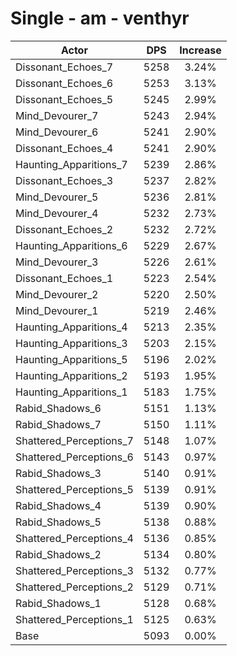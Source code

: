 # Single - am - venthyr
| Actor | DPS | Increase |
|---|:---:|:---:|
|Dissonant_Echoes_7|5258|3.24%|
|Dissonant_Echoes_6|5253|3.13%|
|Dissonant_Echoes_5|5245|2.99%|
|Mind_Devourer_7|5243|2.94%|
|Mind_Devourer_6|5241|2.90%|
|Dissonant_Echoes_4|5241|2.90%|
|Haunting_Apparitions_7|5239|2.86%|
|Dissonant_Echoes_3|5237|2.82%|
|Mind_Devourer_5|5236|2.81%|
|Mind_Devourer_4|5232|2.73%|
|Dissonant_Echoes_2|5232|2.72%|
|Haunting_Apparitions_6|5229|2.67%|
|Mind_Devourer_3|5226|2.61%|
|Dissonant_Echoes_1|5223|2.54%|
|Mind_Devourer_2|5220|2.50%|
|Mind_Devourer_1|5219|2.46%|
|Haunting_Apparitions_4|5213|2.35%|
|Haunting_Apparitions_3|5203|2.15%|
|Haunting_Apparitions_5|5196|2.02%|
|Haunting_Apparitions_2|5193|1.95%|
|Haunting_Apparitions_1|5183|1.75%|
|Rabid_Shadows_6|5151|1.13%|
|Rabid_Shadows_7|5150|1.11%|
|Shattered_Perceptions_7|5148|1.07%|
|Shattered_Perceptions_6|5143|0.97%|
|Rabid_Shadows_3|5140|0.91%|
|Shattered_Perceptions_5|5139|0.91%|
|Rabid_Shadows_4|5139|0.90%|
|Rabid_Shadows_5|5138|0.88%|
|Shattered_Perceptions_4|5136|0.85%|
|Rabid_Shadows_2|5134|0.80%|
|Shattered_Perceptions_3|5132|0.77%|
|Shattered_Perceptions_2|5129|0.71%|
|Rabid_Shadows_1|5128|0.68%|
|Shattered_Perceptions_1|5125|0.63%|
|Base|5093|0.00%|
